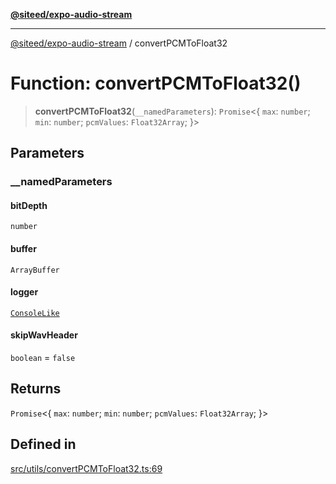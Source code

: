 [**@siteed/expo-audio-stream**](../README.md)

***

[@siteed/expo-audio-stream](../README.md) / convertPCMToFloat32

# Function: convertPCMToFloat32()

> **convertPCMToFloat32**(`__namedParameters`): `Promise`\<\{ `max`: `number`; `min`: `number`; `pcmValues`: `Float32Array`; \}\>

## Parameters

### \_\_namedParameters

#### bitDepth

`number`

#### buffer

`ArrayBuffer`

#### logger

[`ConsoleLike`](../type-aliases/ConsoleLike.md)

#### skipWavHeader

`boolean` = `false`

## Returns

`Promise`\<\{ `max`: `number`; `min`: `number`; `pcmValues`: `Float32Array`; \}\>

## Defined in

[src/utils/convertPCMToFloat32.ts:69](https://github.com/deeeed/expo-audio-stream/blob/0ff4dfa980836b491e9c80e129a58a745b10a742/packages/expo-audio-stream/src/utils/convertPCMToFloat32.ts#L69)
